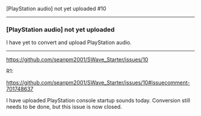 [PlayStation audio] not yet uploaded #10

***

### [PlayStation audio] not yet uploaded

I have yet to convert and upload PlayStation audio.

***

https://github.com/seanpm2001/SWave_Starter/issues/10

R1:

https://github.com/seanpm2001/SWave_Starter/issues/10#issuecomment-701748637

I have uploaded PlayStation console startup sounds today. Conversion still needs to be done, but this issue is now closed.
